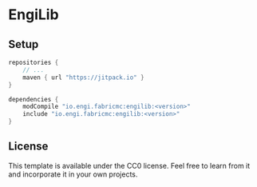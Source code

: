 # EngiLib

## Setup

```groovy
repositories {
    // ...
    maven { url "https://jitpack.io" }
}

dependencies {
	modCompile "io.engi.fabricmc:engilib:<version>"
	include "io.engi.fabricmc:engilib:<version>"
}
```

## License

This template is available under the CC0 license. Feel free to learn from it and incorporate it in your own projects.
